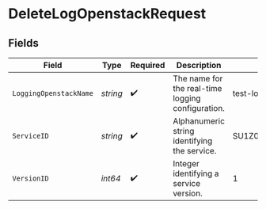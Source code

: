 # DeleteLogOpenstackRequest


## Fields

| Field                                             | Type                                              | Required                                          | Description                                       | Example                                           |
| ------------------------------------------------- | ------------------------------------------------- | ------------------------------------------------- | ------------------------------------------------- | ------------------------------------------------- |
| `LoggingOpenstackName`                            | *string*                                          | :heavy_check_mark:                                | The name for the real-time logging configuration. | test-log-endpoint                                 |
| `ServiceID`                                       | *string*                                          | :heavy_check_mark:                                | Alphanumeric string identifying the service.      | SU1Z0isxPaozGVKXdv0eY                             |
| `VersionID`                                       | *int64*                                           | :heavy_check_mark:                                | Integer identifying a service version.            | 1                                                 |